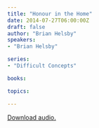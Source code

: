 ```yaml
---
title: "Honour in the Home"
date: 2014-07-27T06:00:00Z
draft: false
author: "Brian Helsby"
speakers:
- "Brian Helsby"

series:
- "Difficult Concepts"

books:

topics:

---
```

[Download audio.](https://s3.amazonaws.com/highway/sermons/2014_07/2014-07-27_HonourInTheHome.mp3)